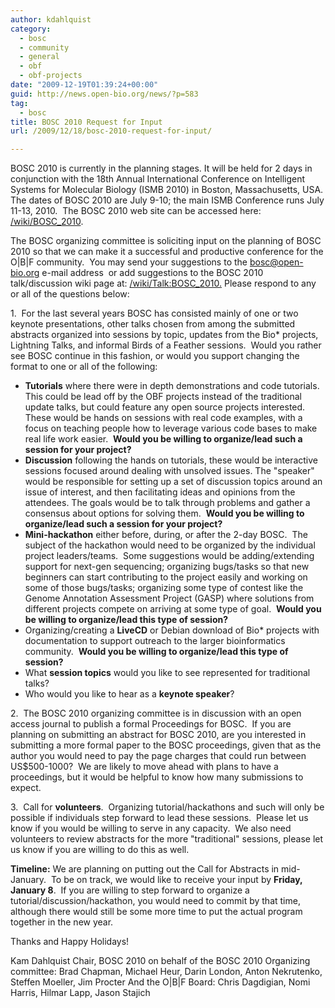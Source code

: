 ```yaml
---
author: kdahlquist
category:
  - bosc
  - community
  - general
  - obf
  - obf-projects
date: "2009-12-19T01:39:24+00:00"
guid: http://news.open-bio.org/news/?p=583
tag:
  - bosc
title: BOSC 2010 Request for Input
url: /2009/12/18/bosc-2010-request-for-input/

---
```

BOSC 2010 is currently in the planning stages. It will be held for 2 days in conjunction with the 18th Annual International Conference on Intelligent Systems for Molecular Biology (ISMB 2010) in Boston, Massachusetts, USA. The dates of BOSC 2010 are July 9-10; the main ISMB Conference runs July 11-13, 2010.  The BOSC 2010 web site can be accessed here:  [/wiki/BOSC\_2010](/wiki/BOSC_2010).

The BOSC organizing committee is soliciting input on the planning of BOSC 2010 so that we can make it a successful and productive conference for the O\|B\|F community.  You may send your suggestions to the [bosc@open-bio.org](mailto:bosc@open-bio.org "mailto:bosc@open-bio.org") e-mail address  or add suggestions to the BOSC 2010 talk/discussion wiki page at: [/wiki/Talk:BOSC\_2010.](/wiki/Talk:BOSC_2010.%A0) Please respond to any or all of the questions below:

1.  For the last several years BOSC has consisted mainly of one or two keynote presentations, other talks chosen from among the submitted abstracts organized into sessions by topic, updates from the Bio\* projects, Lightning Talks, and informal Birds of a Feather sessions.  Would you rather see BOSC continue in this fashion, or would you support changing the format to one or all of the following:

- **Tutorials** where there were in depth demonstrations and code tutorials. This could be lead off by the OBF projects instead of the traditional update talks, but could feature any open source projects interested. These would be hands on sessions with real code examples, with a focus on teaching people how to leverage various code bases to make real life work easier.  **Would you be willing to organize/lead such a session for your project?**
- **Discussion** following the hands on tutorials, these would be interactive sessions focused around dealing with unsolved issues. The "speaker" would be responsible for setting up a set of discussion topics around an issue of interest, and then facilitating ideas and opinions from the attendees. The goals would be to talk through problems and gather a consensus about options for solving them.  **Would you be willing to organize/lead such a session for your project?**
- **Mini-hackathon** either before, during, or after the 2-day BOSC.  The subject of the hackathon would need to be organized by the individual project leaders/teams.  Some suggestions would be adding/extending support for next-gen sequencing; organizing bugs/tasks so that new beginners can start contributing to the project easily and working on some of those bugs/tasks; organizing some type of contest like the Genome Annotation Assessment Project (GASP) where solutions from different projects compete on arriving at some type of goal.  **Would you be willing to organize/lead this type of session?**
- Organizing/creating a **LiveCD** or Debian download of Bio\* projects with documentation to support outreach to the larger bioinformatics community.  **Would you be willing to organize/lead this type of session?**
- What **session topics** would you like to see represented for traditional talks?
- Who would you like to hear as a **keynote speaker**?

2.  The BOSC 2010 organizing committee is in discussion with an open access journal to publish a formal Proceedings for BOSC.  If you are planning on submitting an abstract for BOSC 2010, are you interested in submitting a more formal paper to the BOSC proceedings, given that as the author you would need to pay the page charges that could run between US$500-1000?  We are likely to move ahead with plans to have a proceedings, but it would be helpful to know how many submissions to expect.

3.  Call for **volunteers**.  Organizing tutorial/hackathons and such will only be possible if individuals step forward to lead these sessions.  Please let us know if you would be willing to serve in any capacity.  We also need volunteers to review abstracts for the more "traditional" sessions, please let us know if you are willing to do this as well.

**Timeline:** We are planning on putting out the Call for Abstracts in mid-January.  To be on track, we would like to receive your input by **Friday, January 8**.  If you are willing to step forward to organize a tutorial/discussion/hackathon, you would need to commit by that time, although there would still be some more time to put the actual program together in the new year.

Thanks and Happy Holidays!

Kam Dahlquist
Chair, BOSC 2010 on behalf of the BOSC 2010 Organizing committee:
Brad Chapman, Michael Heur, Darin London, Anton Nekrutenko, Steffen Moeller, Jim Procter
And the O\|B\|F Board:
Chris Dagdigian, Nomi Harris, Hilmar Lapp, Jason Stajich
